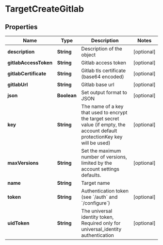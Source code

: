 

# TargetCreateGitlab


## Properties

Name | Type | Description | Notes
------------ | ------------- | ------------- | -------------
**description** | **String** | Description of the object |  [optional]
**gitlabAccessToken** | **String** | Gitlab access token |  [optional]
**gitlabCertificate** | **String** | Gitlab tls certificate (base64 encoded) |  [optional]
**gitlabUrl** | **String** | Gitlab base url |  [optional]
**json** | **Boolean** | Set output format to JSON |  [optional]
**key** | **String** | The name of a key that used to encrypt the target secret value (if empty, the account default protectionKey key will be used) |  [optional]
**maxVersions** | **String** | Set the maximum number of versions, limited by the account settings defaults. |  [optional]
**name** | **String** | Target name | 
**token** | **String** | Authentication token (see &#x60;/auth&#x60; and &#x60;/configure&#x60;) |  [optional]
**uidToken** | **String** | The universal identity token, Required only for universal_identity authentication |  [optional]



